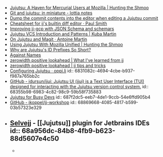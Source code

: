 - [Jujutsu: A Haven for Mercurial Users at Mozilla | Hunting the Shmoo](https://ahal.ca/blog/2024/jujutsu-mercurial-haven/)
- [Git and jujutsu: in miniature - lottia notes](https://lottia.net/notes/0013-git-jujutsu-miniature.html)
- [Dump the commit contents into the editor when editing a Jujutsu commit](https://www.mgaudet.ca/technical/2024/11/12/dump-the-commit-contents-into-the-editor-when-editing-a-jujutsu-commit)
- [Cheatsheet for jj's builtin diff editor · Paul Smith](https://www.pauladamsmith.com/blog/2025/01/cheatsheet-for-jjs-builtin-diff-editor.html)
- [Improving jj-gcp with  JSON  Schema and schemars](https://v5.chriskrycho.com/notes/improving-jj-gcp-with-json-schema-and-schemars/)
- [Jujutsu VCS Introduction and Patterns | Kuba Martin](https://kubamartin.com/posts/introduction-to-the-jujutsu-vcs/)
- [On Jujutsu and Magit &#183; Antoine Martin](https://blog.alarsyo.net/posts/2025/02/on-jujutsu-and-magit/)
- [Using Jujutsu With Mozilla Unified | Hunting the Shmoo](https://ahal.ca/blog/2025/jujutsu-with-mozilla-unified/)
- [Why are Jujutsu's ID Prefixes So Short?](https://jonathan-frere.com/posts/jujutsu-shortest-ids/)
- [Against Names](https://steveklabnik.com/writing/against-names/)
- [zerowidth positive lookahead | What I've learned from jj](https://zerowidth.com/2025/what-ive-learned-from-jj/)
- [zerowidth positive lookahead | jj tips and tricks](https://zerowidth.com/2025/jj-tips-and-tricks/)
- [Configuring Jujutsu · oppi.li](https://oppi.li/posts/configuring_jujutsu/)
  id:: 6831082c-4694-4cbe-b937-f987a765bb2c
- [GitHub - idursun/jjui: Jujutsu UI (jjui) is a Text User Interface (TUI) designed for interacting with the Jujutsu version control system.](https://github.com/idursun/jjui)
  id:: 68355b98-6983-4c82-98c9-59b58f735883
- [Jujutsu for Busy Devs](https://maddie.wtf/posts/2025-07-21-jujutsu-for-busy-devs)
  id:: 687f2dc5-eeb7-4de1-9ccb-54e6ffd905b4
- [GitHub - jkoppel/jj-workshop](https://github.com/jkoppel/jj-workshop)
  id:: 68869668-4085-4817-b599-03b57323e329
- [Selvejj](https://selvejj.com/) - [[Jujutsu]] plugin for Jetbrains IDEs
  id:: 68a956dc-84b8-4fb9-b623-88d5607e4c50
	-
	-
